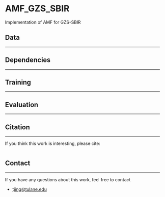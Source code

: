 # AMF_GZS_SBIR
Implementation of AMF for GZS-SBIR

## Data
---

## Dependencies
---

## Training
---

## Evaluation
---


## Citation
---
If you think this work is interesting, please cite:
```

```

## Contact
---
If you have any questions about this work, feel free to contact
- tjing@tulane.edu
